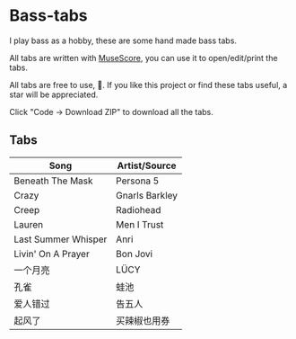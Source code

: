 # Bass-tabs

I play bass as a hobby, these are some hand made bass tabs.

All tabs are written with [MuseScore](https://musescore.org/), you can use it to open/edit/print the tabs.

All tabs are free to use, 🤘. If you like this project or find these tabs useful, a star will be appreciated.

Click "Code -> Download ZIP" to download all the tabs.

## Tabs

| Song                | Artist/Source   |
|---------------------|-----------------|
| Beneath The Mask    | Persona 5       |
| Crazy               | Gnarls Barkley  |
| Creep               | Radiohead       |
| Lauren              | Men I Trust     |
| Last Summer Whisper | Anri            |
| Livin' On A Prayer  | Bon Jovi        |
| 一个月亮            | LÜCY            |
| 孔雀                | 蛙池             |
| 爱人错过            | 告五人           |
| 起风了              | 买辣椒也用券     |
